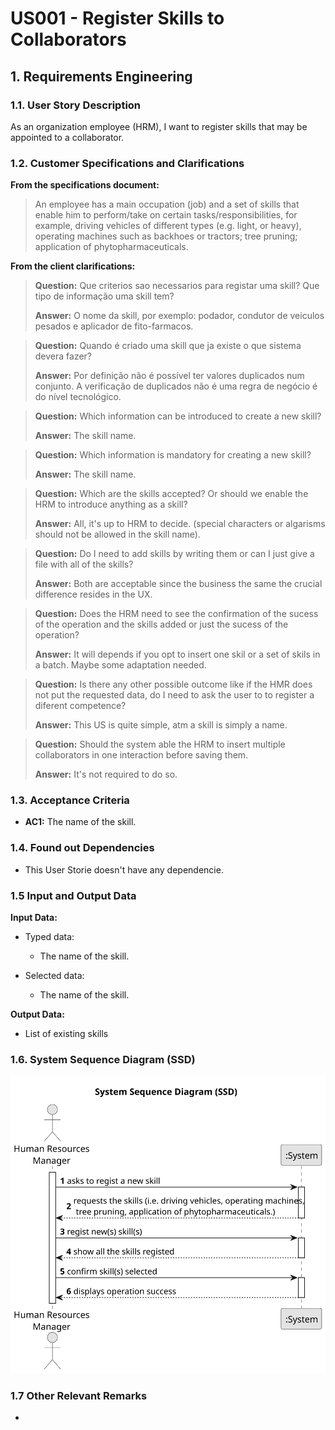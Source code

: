 # US001 - Register Skills to Collaborators 


## 1. Requirements Engineering

### 1.1. User Story Description

As an organization employee (HRM), I want to register skills that may be appointed to a collaborator.

### 1.2. Customer Specifications and Clarifications 

**From the specifications document:**

> An employee has a main occupation (job) and a set of skills that enable him to perform/take on certain tasks/responsibilities, for example, driving vehicles of different types (e.g. light, or heavy), operating machines such as backhoes or tractors; tree pruning; application of phytopharmaceuticals.

**From the client clarifications:**

> **Question:** Que criterios sao necessarios para registar uma skill? Que tipo de informação uma skill tem?
> 
> **Answer:** O nome da skill, por exemplo: podador, condutor de veiculos pesados e aplicador de fito-farmacos.

> **Question:** Quando é criado uma skill que ja existe o que sistema devera fazer?
> 
> **Answer:** Por definição não é possível ter valores duplicados num conjunto. A verificação de duplicados não é uma regra de negócio é do nível tecnológico.

> **Question:** Which information can be introduced to create a new skill?
> 
> **Answer:** The skill name.

> **Question:** Which information is mandatory for creating a new skill?
>
> **Answer:** The skill name.

> **Question:** Which are the skills accepted? Or should we enable the HRM to introduce anything as a skill?
>
> **Answer:** All, it's up to HRM to decide. (special characters or algarisms should not be allowed in the skill name).

> **Question:**  Do I need to add skills  by writing them or can I just give a file with all of the skills?
> 
> **Answer:** Both are acceptable since the business the same the crucial difference resides in the UX.

> **Question:** Does the HRM need to see the confirmation of the sucess of the operation and the skills added or just the sucess of the operation?
>
> **Answer:** It will depends if you opt to insert one skil or a set of skils in a batch. Maybe some adaptation needed.

> **Question:** Is there any other possible outcome like if the HMR does not put the requested data, do I need to ask the user to to register a diferent competence?
>
> **Answer:** This US is quite simple, atm a skill is simply a name.

> **Question:** Should the system able the HRM to insert multiple collaborators in one interaction before saving them.
>
> **Answer:** It's not required to do so.



### 1.3. Acceptance Criteria

* **AC1:** The name of the skill.

### 1.4. Found out Dependencies

* This User Storie doesn't have any dependencie.

### 1.5 Input and Output Data

**Input Data:**

* Typed data:
    * The name of the skill.
	
* Selected data:
    * The name of the skill.

**Output Data:**

* List of existing skills

### 1.6. System Sequence Diagram (SSD)

![System Sequence Diagram - Alternative One](svg/us006-system-sequence-diagram-alternative-one.svg)

### 1.7 Other Relevant Remarks

*
